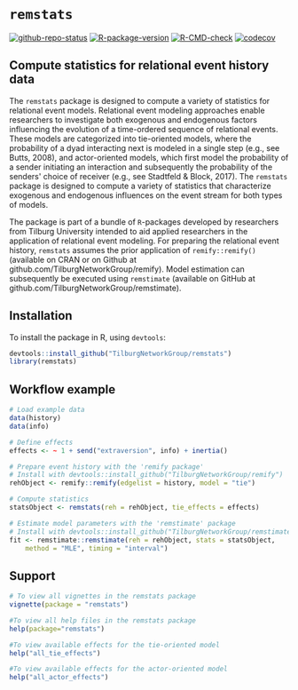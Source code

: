 # `remstats`

[![github-repo-status](https://www.repostatus.org/badges/latest/active.svg)](https://www.repostatus.org/#active)
[![R-package-version](https://img.shields.io/github/r-package/v/TilburgNetworkGroup/remstats)](https://www.github.com/TilburgNetworkGroup/remstats)
[![R-CMD-check](https://github.com/TilburgNetworkGroup/remstats/actions/workflows/check-standard.yaml/badge.svg)](https://github.com/TilburgNetworkGroup/remstats/actions/workflows/check-standard.yaml)
[![codecov](https://codecov.io/gh/TilburgNetworkGroup/remstats/branch/master/graph/badge.svg?token=BDG8F1672B)](https://codecov.io/gh/TilburgNetworkGroup/remstats)

## Compute statistics for relational event history data
The `remstats` package is designed to compute a variety of statistics for relational event models. Relational event modeling approaches enable researchers to investigate both exogenous and endogenous factors influencing the evolution of a time-ordered sequence of relational events. These models are categorized into tie-oriented models, where the probability of a dyad interacting next is modeled in a single step (e.g., see Butts, 2008), and actor-oriented models, which first model the probability of a sender initiating an interaction and subsequently the probability of the senders' choice of receiver (e.g., see Stadtfeld & Block, 2017). The `remstats` package is designed to compute a variety of statistics that characterize exogenous and endogenous influences on the event stream for both types of models.

The package is part of a bundle of `R`-packages developed by researchers from Tilburg University intended to aid applied researchers in the application of relational event modeling. For preparing the relational event history, `remstats` assumes the prior application of `remify::remify()` (available on CRAN or on Github at github.com/TilburgNetworkGroup/remify). Model estimation can subsequently be executed using `remstimate` (available on GitHub at github.com/TilburgNetworkGroup/remstimate).

## Installation
To install the package in R, using `devtools`: 
```r
devtools::install_github("TilburgNetworkGroup/remstats")
library(remstats)
```

## Workflow example 
```r
# Load example data
data(history)
data(info)

# Define effects
effects <- ~ 1 + send("extraversion", info) + inertia()

# Prepare event history with the 'remify package' 
# Install with devtools::install_github("TilburgNetworkGroup/remify")
rehObject <- remify::remify(edgelist = history, model = "tie")

# Compute statistics
statsObject <- remstats(reh = rehObject, tie_effects = effects)

# Estimate model parameters with the 'remstimate' package
# Install with devtools::install_github("TilburgNetworkGroup/remstimate")
fit <- remstimate::remstimate(reh = rehObject, stats = statsObject,
    method = "MLE", timing = "interval")
```

## Support 
```r
# To view all vignettes in the remstats package
vignette(package = "remstats")

#To view all help files in the remstats package
help(package="remstats")

#To view available effects for the tie-oriented model
help("all_tie_effects")

#To view available effects for the actor-oriented model
help("all_actor_effects")
```
